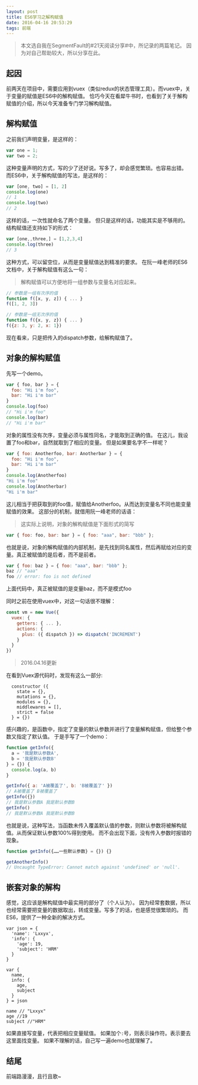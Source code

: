 ```yaml
---
layout: post
title: ES6学习之解构赋值
date: 2016-04-16 20:53:29
tags: 前端
---
```

> 本文选自我在SegmentFault的#21天阅读分享#中，所记录的两篇笔记。
因为对自己帮助较大，所以分享在此。

## 起因
前两天在项目中，需要应用到vuex（类似redux的状态管理工具）。而vuex中，关于变量的赋值是ES6中的解构赋值。
恰巧今天在看犀牛书时，也看到了关于解构赋值的介绍，所以今天准备专门学习解构赋值。
## 解构赋值
之前我们声明变量，是这样的：
```javascript
var one = 1;
var two = 2;
```
这种变量声明的方式，写的少了还好说。写多了，却会感觉繁琐。也容易出错。
而ES6中，关于解构赋值的写法，是这样的：
```javascript
var [one, two] = [1, 2]
console.log(one)
// 1
console.log(two)
// 2
```
这样的话，一次性就命名了两个变量。
但只是这样的话，功能其实是不够用的。
结构赋值还支持如下的形式：
```javascript
var [one,,three,] = [1,2,3,4]
console.log(three)
// 3
```
这种方式，可以留空位，从而是变量赋值达到精准的要求。
在阮一峰老师的ES6文档中，关于解构赋值有这么一句：
> 解构赋值可以方便地将一组参数与变量名对应起来。

```javascript
// 参数是一组有次序的值
function f([x, y, z]) { ... }
f([1, 2, 3])

// 参数是一组无次序的值
function f({x, y, z}) { ... }
f({z: 3, y: 2, x: 1})
```

现在看来，只是把传入的dispatch参数，给解构赋值了。

## 对象的解构赋值
先写一个demo。
```javascript
var { foo, bar } = {
  foo: "Hi i'm foo",
  bar: "Hi i'm bar"
}
console.log(foo)
// "Hi i'm foo"
console.log(bar)
// "Hi i'm bar"
```
对象的属性没有次序，变量必须与属性同名，才能取到正确的值。
在这儿，我设置了foo和bar，自然就取到了相应的变量。
但是如果要名字不一样呢？
```javascript
var { foo: Anotherfoo, bar: Anotherbar } = {
  foo: "Hi i'm foo",
  bar: "Hi i'm bar"
}
console.log(Anotherfoo)
"Hi i'm foo"
console.log(Anotherbar)
"Hi i'm bar"
```
这儿相当于把获取到的foo值，赋值给Anotherfoo。从而达到变量名不同也能变量赋值的效果。
这部分的机制，就借用阮一峰老师的话语：
> 这实际上说明，对象的解构赋值是下面形式的简写

```javascript
var { foo: foo, bar: bar } = { foo: "aaa", bar: "bbb" };
```
也就是说，对象的解构赋值的内部机制，是先找到同名属性，然后再赋给对应的变量。真正被赋值的是后者，而不是前者。
```javascript
var { foo: baz } = { foo: "aaa", bar: "bbb" };
baz // "aaa"
foo // error: foo is not defined
```
上面代码中，真正被赋值的是变量baz，而不是模式foo 

同时之前在使用vuex中，对这一句话很不理解：
```javascript
const vm = new Vue({
  vuex: {
    getters: { ... },
    actions: {
      plus: ({ dispatch }) => dispatch('INCREMENT')
    }
  }
})
```
> 2016.04.16更新

在看到Vuex源代码时，发现有这么一部分:
```
  constructor ({
    state = {},
    mutations = {},
    modules = {},
    middlewares = [],
    strict = false
  } = {})
```
感兴趣的，是函数中，指定了变量的默认参数并进行了变量解构赋值，但给整个参数又指定了默认值。
于是手写了一个demo：
```javascript
function getInfo({
  a = '我是默认参数A',
  b = '我是默认参数B'
} = {}) {
  console.log(a, b)
}

getInfo({ a: 'A被覆盖了', b: 'B被覆盖了' })
// A被覆盖了 B被覆盖了
getInfo({})
// 我是默认参数A 我是默认参数B
getInfo()
// 我是默认参数A 我是默认参数B
```
也就是说，这种写法，当函数未传入覆盖默认值的参数，则默认参数将被解构赋值。从而保证默认参数100%得到使用。
而不会出现下面，没有传入参数时报错的现象。
```javascript
function getInfo({……一些默认参数} = {}) {}

getAnotherInfo()
// Uncaught TypeError: Cannot match against 'undefined' or 'null'.
```
## 嵌套对象的解构
感觉，这应该是解构赋值中最实用的部分了（个人认为）。
因为经常套数据，所以也经常需要把变量的数据取出，转成变量。写多了的话，也是感觉很繁琐的。
而ES6，提供了一种全新的解决方式。
```
var json = {
  'name': 'Lxxyx',
  'info': {
    'age': 19,
    'subject': 'HRM'
  }
}

var {
  name,
  info: {
    age,
    subject
  }
} = json

name // "Lxxyx"
age //19
subject //"HRM"
```
如果直接写变量，代表把相应变量赋值。
如果加个`:`号，则表示操作符。表示要去这里面找变量。
如果不理解的话，自己写一遍demo也就理解了。

## 结尾
前端路漫漫，且行且歌~